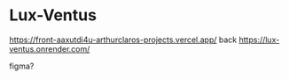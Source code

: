 # Lux-Ventus
https://front-aaxutdi4u-arthurclaros-projects.vercel.app/
back
https://lux-ventus.onrender.com/

figma? 
